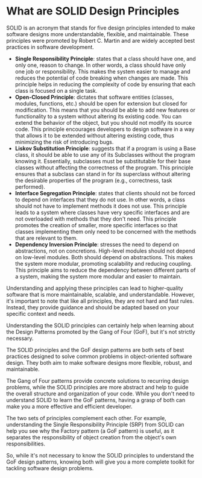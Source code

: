 # What are SOLID Design Principles

SOLID is an acronym that stands for five design principles intended to make software designs more understandable, flexible, and maintainable. These principles were promoted by Robert C. Martin and are widely accepted best practices in software development.

- **Single Responsibility Principle**: states that a class should have one, and only one, reason to change. In other words, a class should have only one job or responsibility. This makes the system easier to manage and reduces the potential of code breaking when changes are made. This principle helps in reducing the complexity of code by ensuring that each class is focused on a single task.
- **Open-Closed Principle**: dictates that software entities (classes, modules, functions, etc.) should be open for extension but closed for modification. This means that you should be able to add new features or functionality to a system without altering its existing code. You can extend the behavior of the object, but you should not modify its source code. This principle encourages developers to design software in a way that allows it to be extended without altering existing code, thus minimizing the risk of introducing bugs.
- **Liskov Substitution Principle**: suggests that if a program is using a Base class, it should be able to use any of its Subclasses without the program knowing it. Essentially, subclasses must be substitutable for their base classes without affecting the correctness of the program. This principle ensures that a subclass can stand in for its superclass without altering the desirable properties of the program (e.g., correctness, task performed).
- **Interface Segregation Principle**: states that clients should not be forced to depend on interfaces that they do not use. In other words, a class should not have to implement methods it does not use. This principle leads to a system where classes have very specific interfaces and are not overloaded with methods that they don't need. This principle promotes the creation of smaller, more specific interfaces so that classes implementing them only need to be concerned with the methods that are relevant to them.
- **Dependency Inversion Principle**: stresses the need to depend on abstractions, not on concretions. High-level modules should not depend on low-level modules. Both should depend on abstractions. This makes the system more modular, promoting scalability and reducing coupling. This principle aims to reduce the dependency between different parts of a system, making the system more modular and easier to maintain.

Understanding and applying these principles can lead to higher-quality software that is more maintainable, scalable, and understandable. However, it's important to note that like all principles, they are not hard and fast rules. Instead, they provide guidance and should be adapted based on your specific context and needs.

Understanding the SOLID principles can certainly help when learning about the Design Patterns promoted by the Gang of Four (GoF), but it's not strictly necessary.

The SOLID principles and the GoF design patterns are both sets of best practices designed to solve common problems in object-oriented software design. They both aim to make software designs more flexible, robust, and maintainable.

The Gang of Four patterns provide concrete solutions to recurring design problems, while the SOLID principles are more abstract and help to guide the overall structure and organization of your code. While you don't need to understand SOLID to learn the GoF patterns, having a grasp of both can make you a more effective and efficient developer.

The two sets of principles complement each other. For example, understanding the Single Responsibility Principle (SRP) from SOLID can help you see why the Factory pattern (a GoF pattern) is useful, as it separates the responsibility of object creation from the object's own responsibilities.

So, while it's not necessary to know the SOLID principles to understand the GoF design patterns, knowing both will give you a more complete toolkit for tackling software design problems.
